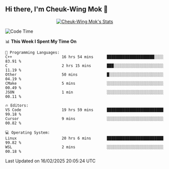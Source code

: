 ## Hi there, I'm Cheuk-Wing Mok 👋

<!--
**mozro0327/mozro0327** is a ✨ _special_ ✨ repository because its `README.md` (this file) appears on your GitHub profile.

Here are some ideas to get you started:

- 🔭 I’m currently working on ...
- 🌱 I’m currently learning ...
- 👯 I’m looking to collaborate on ...
- 🤔 I’m looking for help with ...
- 💬 Ask me about ...
- 📫 How to reach me: ...
- 😄 Pronouns: ...
- ⚡ Fun fact: ...
-->

<p align="center">
  <a href="https://github.com/mozro0327" class="rich-diff-level-one">
    <img src="https://github-readme-stats.vercel.app/api?username=mozro0327&title_color=333&text_color=777" alt="Cheuk-Wing Mok's Stats" >
    <!-- &hide=issues
    <img src="https://github-readme-stats.vercel.app/api?username=mozro0327&hide=issues&title_color=333&text_color=777" alt="Cheuk-Wing Mok's Stats" >
    -->
  </a>
</p>

<!--START_SECTION:waka-->
![Code Time](http://img.shields.io/badge/Code%20Time-3%2C218%20hrs%2039%20mins-blue)

📊 **This Week I Spent My Time On** 

```text
💬 Programming Languages: 
C++                      16 hrs 54 mins      █████████████████████░░░░   83.91 % 
C                        2 hrs 15 mins       ███░░░░░░░░░░░░░░░░░░░░░░   11.19 % 
Other                    50 mins             █░░░░░░░░░░░░░░░░░░░░░░░░   04.19 % 
CMake                    5 mins              ░░░░░░░░░░░░░░░░░░░░░░░░░   00.49 % 
JSON                     1 min               ░░░░░░░░░░░░░░░░░░░░░░░░░   00.11 % 

🔥 Editors: 
VS Code                  19 hrs 59 mins      █████████████████████████   99.18 % 
Cursor                   9 mins              ░░░░░░░░░░░░░░░░░░░░░░░░░   00.82 % 

💻 Operating System: 
Linux                    20 hrs 6 mins       █████████████████████████   99.82 % 
WSL                      2 mins              ░░░░░░░░░░░░░░░░░░░░░░░░░   00.18 % 
```


 Last Updated on 16/02/2025 20:05:24 UTC
<!--END_SECTION:waka-->
